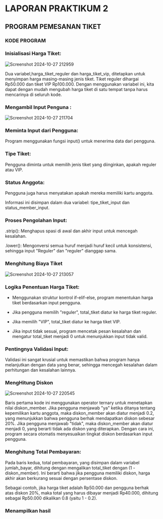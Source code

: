 #  LAPORAN PRAKTIKUM 2
## PROGRAM PEMESANAN TIKET
### KODE PROGRAM

### Inisialisasi Harga Tiket:
![Screenshot 2024-10-27 212959](https://github.com/user-attachments/assets/2a726a78-ed23-45c6-bbe7-038764239c5a)


Dua variabel,harga_tiket_reguler dan harga_tiket_vip, ditetapkan untuk menyimpan harga masing-masing jenis tiket.
Tiket reguler dihargai Rp50.000 dan tiket VIP Rp100.000.
Dengan menggunakan variabel ini, kita dapat dengan mudah mengubah harga tiket di satu tempat tanpa harus mencarinya di seluruh kode.


### Mengambil Input Penguna :
![Screenshot 2024-10-27 211704](https://github.com/user-attachments/assets/76a7b9bd-85ce-4bbf-858c-b86bdc529090)

### Meminta Input dari Pengguna:
Program menggunakan fungsi
input() untuk menerima data dari 
pengguna.

### Tipe Tiket:
Pengguna diminta untuk
memilih jenis tiket yang diinginkan,
apakah reguler atau VIP.

### Status Anggota:
Pengguna juga harus 
menyatakan apakah mereka
memiliki kartu anggota.


Informasi ini disimpan dalam dua
variabel: tipe_tiket_input dan
status_member_input.


### Proses Pengolahan Input:
.strip(): Menghapus spasi di awal dan akhir input untuk mencegah kesalahan.

.lower(): Mengonversi semua huruf menjadi huruf kecil untuk konsistensi, sehingga input "Reguler" dan "reguler" dianggap sama.


### Menghitung Biaya Tiket
![Screenshot 2024-10-27 213057](https://github.com/user-attachments/assets/a7af5704-fa82-41f5-aed9-77c40c83a993)

### Logika Penentuan Harga Tiket:
* Menggunakan struktur kontrol if-elif-else, program menentukan harga tiket berdasarkan input pengguna.

* Jika pengguna memilih "reguler", total_tiket diatur ke harga tiket reguler.

* Jika memilih "VIP", total_tiket diatur ke harga tiket VIP.

* Jika input tidak sesuai, program mencetak pesan kesalahan dan mengatur total_tiket menjadi 0 untuk menunjukkan input tidak valid.


### Pentingnya Validasi Input:
Validasi ini sangat krusial untuk memastikan bahwa program hanya melanjutkan dengan data yang benar, sehingga mencegah kesalahan dalam perhitungan dan kesalahan lainnya.


### MengHitung Diskon
![Screenshot 2024-10-27 220545](https://github.com/user-attachments/assets/586729ee-63ba-4e42-8069-f32eee43b051)

Baris pertama kode ini menggunakan operator ternary untuk menetapkan nilai diskon_member. Jika pengguna menjawab "ya" ketika ditanya tentang kepemilikan kartu anggota, maka diskon_member akan diatur menjadi 0.2, yang menunjukkan bahwa pengguna berhak mendapatkan diskon sebesar 20%. Jika pengguna menjawab "tidak", maka diskon_member akan diatur menjadi 0, yang berarti tidak ada diskon yang diterapkan. Dengan cara ini, program secara otomatis menyesuaikan tingkat diskon berdasarkan input pengguna.


### Menghitung Total Pembayaran:

Pada baris kedua, total pembayaran, yang disimpan dalam variabel jumlah_bayar, dihitung dengan mengalikan total_tiket dengan (1 - diskon_member). Ini berarti bahwa jika pengguna memiliki diskon, harga akhir akan berkurang sesuai dengan persentase diskon.

Sebagai contoh, jika harga tiket adalah Rp50.000 dan pengguna berhak atas diskon 20%, maka total yang harus dibayar menjadi Rp40.000, dihitung sebagai Rp50.000 dikalikan 0.8 (yaitu 1 - 0.2).


### Menampilkan hasil









